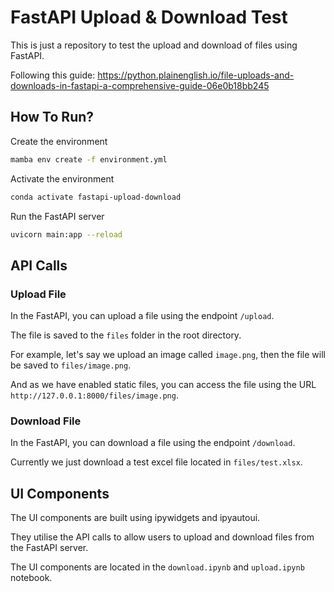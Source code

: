 # FastAPI Upload & Download Test

This is just a repository to test the upload and download of files using FastAPI.

Following this guide: https://python.plainenglish.io/file-uploads-and-downloads-in-fastapi-a-comprehensive-guide-06e0b18bb245

## How To Run?

Create the environment

```bash
mamba env create -f environment.yml
```

Activate the environment

```bash
conda activate fastapi-upload-download
```

Run the FastAPI server

```bash
uvicorn main:app --reload
```

## API Calls

### Upload File

In the FastAPI, you can upload a file using the endpoint `/upload`.

The file is saved to the `files` folder in the root directory.

For example, let's say we upload an image called `image.png`, then the file will be saved to `files/image.png`.

And as we have enabled static files, you can access the file using the URL `http://127.0.0.1:8000/files/image.png`.

### Download File

In the FastAPI, you can download a file using the endpoint `/download`.

Currently we just download a test excel file located in `files/test.xlsx`.

## UI Components

The UI components are built using ipywidgets and ipyautoui.

They utilise the API calls to allow users to upload and download files from the FastAPI server.

The UI components are located in the `download.ipynb` and `upload.ipynb` notebook.
